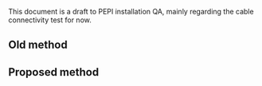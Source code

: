 This document is a draft to PEPI installation QA, mainly regarding the cable
connectivity test for now.

## Old method


## Proposed method
